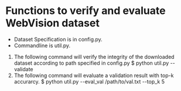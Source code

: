 # Functions to verify and evaluate WebVision dataset

* Dataset Specification is in config.py.
* Commandline is util.py.
 1. The following command will verify the integrity of the downloaded dataset according to path specified in config.py
 $ python util.py --validate
 2. The following command will evaluate a validation result with top-k accurarcy.
 $ python util.py --eval_val /path/to/val.txt --top_k 5
